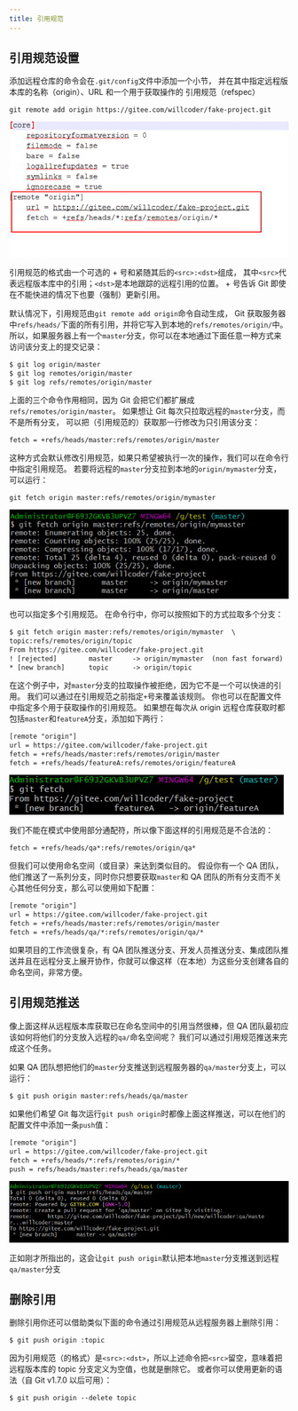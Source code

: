 ```yaml
---
title: 引用规范
---
```

## 引用规范设置

添加远程仓库的命令会在`.git/config`文件中添加一个小节， 并在其中指定远程版本库的名称（origin）、URL 和一个用于获取操作的 引用规范（refspec）

```shell
git remote add origin https://gitee.com/willcoder/fake-project.git
```
![图片](./../../../.vuepress/public/images/uHKgz843SOvsYMNZ.png)

引用规范的格式由一个可选的 + 号和紧随其后的`<src>:<dst>`组成， 其中`<src>`代表远程版本库中的引用；`<dst>`是本地跟踪的远程引用的位置。 + 号告诉 Git 即使在不能快进的情况下也要（强制）更新引用。

默认情况下，引用规范由`git remote add origin`命令自动生成， Git 获取服务器中`refs/heads/`下面的所有引用，并将它写入到本地的`refs/remotes/origin/`中。 所以，如果服务器上有一个`master`分支，你可以在本地通过下面任意一种方式来访问该分支上的提交记录：

```shell
$ git log origin/master
$ git log remotes/origin/master
$ git log refs/remotes/origin/master
```
上面的三个命令作用相同，因为 Git 会把它们都扩展成`refs/remotes/origin/master`。
如果想让 Git 每次只拉取远程的`master`分支，而不是所有分支， 可以把（引用规范的）获取那一行修改为只引用该分支：

```shell
fetch = +refs/heads/master:refs/remotes/origin/master
```
这种方式会默认修改引用规范，如果只希望被执行一次的操作，我们可以在命令行中指定引用规范。
若要将远程的`master`分支拉到本地的`origin/mymaster`分支，可以运行：

```shell
git fetch origin master:refs/remotes/origin/mymaster
```
![图片](./../../../.vuepress/public/images/B9haCkozj7Ux0ID0.png)

也可以指定多个引用规范。 在命令行中，你可以按照如下的方式拉取多个分支：

```shell
$ git fetch origin master:refs/remotes/origin/mymaster  \
topic:refs/remotes/origin/topic
From https://gitee.com/willcoder/fake-project.git
! [rejected]        master     -> origin/mymaster  (non fast forward)
* [new branch]      topic      -> origin/topic
```
在这个例子中，对`master`分支的拉取操作被拒绝，因为它不是一个可以快进的引用。 我们可以通过在引用规范之前指定`+`号来覆盖该规则。
你也可以在配置文件中指定多个用于获取操作的引用规范。 如果想在每次从 origin 远程仓库获取时都包括`master`和`featureA`分支，添加如下两行：

```shell
[remote "origin"]
url = https://gitee.com/willcoder/fake-project.git
fetch = +refs/heads/master:refs/remotes/origin/master
fetch = +refs/heads/featureA:refs/remotes/origin/featureA
```
![图片](./../../../.vuepress/public/images/eM5r3c8QGBFqD43D.png)

我们不能在模式中使用部分通配符，所以像下面这样的引用规范是不合法的：

```shell
fetch = +refs/heads/qa*:refs/remotes/origin/qa*
```
但我们可以使用命名空间（或目录）来达到类似目的。
假设你有一个 QA 团队，他们推送了一系列分支，同时你只想要获取`master`和 QA 团队的所有分支而不关心其他任何分支，那么可以使用如下配置：

```shell
[remote "origin"]
url = https://gitee.com/willcoder/fake-project.git
fetch = +refs/heads/master:refs/remotes/origin/master
fetch = +refs/heads/qa/*:refs/remotes/origin/qa/*
```
如果项目的工作流很复杂，有 QA 团队推送分支、开发人员推送分支、集成团队推送并且在远程分支上展开协作，你就可以像这样（在本地）为这些分支创建各自的命名空间，非常方便。
## 引用规范推送

像上面这样从远程版本库获取已在命名空间中的引用当然很棒，但 QA 团队最初应该如何将他们的分支放入远程的`qa/`命名空间呢？ 我们可以通过引用规范推送来完成这个任务。

如果 QA 团队想把他们的`master`分支推送到远程服务器的`qa/master`分支上，可以运行：

```shell
$ git push origin master:refs/heads/qa/master
```
如果他们希望 Git 每次运行`git push origin`时都像上面这样推送，可以在他们的配置文件中添加一条`push`值：
```shell
[remote "origin"]
url = https://gitee.com/willcoder/fake-project.git
fetch = +refs/heads/*:refs/remotes/origin/*
push = refs/heads/master:refs/heads/qa/master
```
![图片](./../../../.vuepress/public/images/zNpI6xmnmWS2cGS0.png)

正如刚才所指出的，这会让`git push origin`默认把本地`master`分支推送到远程`qa/master`分支

## 删除引用

删除引用你还可以借助类似下面的命令通过引用规范从远程服务器上删除引用：

```shell
$ git push origin :topic
```
因为引用规范（的格式）是`<src>:<dst>`，所以上述命令把`<src>`留空，意味着把远程版本库的 topic 分支定义为空值，也就是删除它。
或者你可以使用更新的语法（自 Git v1.7.0 以后可用）：

```shell
$ git push origin --delete topic
```